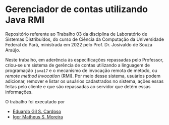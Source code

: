 # Gerenciador de contas utilizando Java RMI

Repositório referente ao Trabalho 03 da disciplina de Laboratório de Sistemas Distribuídos, do curso de Ciência da Computação da Universidade Federal do Pará, ministrada em 2022 pelo Prof. Dr. Josivaldo de Souza Araújo.

Neste trabalho, em aderência às especificações repassadas pelo Professor, criou-se um sistema de gerência de contas utilizando a linguagem de programação `java17` e o mecanismo de invocação remota de método, ou _remote method invocation_ (RMI). Por meio desse sistema, usuários podem adicionar, remover e listar os usuários cadastrados no sistema, ações essas feitas pelo cliente e que são repassadas ao servidor que detém essas informações.

O trabalho foi executado por

- [Eduardo Gil S. Cardoso](https://github.com/Ygarasab/)
- [Igor Matheus S. Moreira](https://github.com/imatheussm/)
